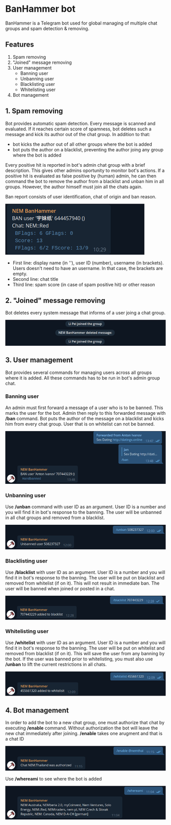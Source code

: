 # BanHammer bot
BanHammer is a Telegram bot used for global managing of multiple chat groups and spam detection & removing.

## Features
1. Spam removing
2. "Joined" message removing
3. User management
   * Banning user
   * Unbanning user
   * Blacklisting user
   * Whitelisting user
4. Bot management
   
## 1. Spam removing
Bot provides automatic spam detection. Every message is scanned and evaluated. If it reaches certain score of spamness, bot deletes such a message and kick its author out of the chat group. In addition to that: 
* bot kicks the author out of all other groups where the bot is added
* bot puts the author on a blacklist, preventing the author joing any group where the bot is added

Every positive hit is reported in bot's admin chat group with a brief description. This gives other admins oportunity to monitor bot's actions. If a positive hit is evaluated as false positive by (human) admin, he can then command the bot to remove the author from a blacklist and unban him in all groups. However, the author himself must join all the chats again.

Ban report consists of user identification, chat of origin and ban reason.

![User banned](sc-banreport.png)
* First line: display name (in ''), user ID (number), username (in brackets). Users doesn't need to have an username. In that case, the brackets are empty.
* Second line: chat title
* Third line: spam score (in case of spam positive hit) or other reason


## 2. "Joined" message removing
Bot deletes every system message that informs of a user joing a chat group.

![Joined message removed](sc-removed.png)

## 3. User management
Bot provides several commands for managing users across all groups where it is added. All these commands has to be run in bot's admin group chat.

### Banning user
An admin must first forward a message of a user who is to be banned. This marks the user for the bot. Admin then reply to this forwarded message with **/ban** command. Bot puts the author of the message on a blacklist and kicks him from every chat group. User that is on whitelist can not be banned.

![User banned](sc-banned.png)

### Unbanning user
Use **/unban** command with user ID as an argument. User ID is a number and you will find it in bot's response to the banning. The user will be unbanned in all chat groups and removed from a blacklist.

![User unbanned](sc-unban.png)

### Blacklisting user
Use **/blacklist** with user ID as an argument. User ID is a number and you will find it in bot's response to the banning. The user will be put on blacklist and removed from whitelist (if on it). This will not result in immediate ban. The user will be banned when joined or posted in a chat.

![User blacklisted](sc-blacklist.png)

### Whitelisting user
Use **/whitelist** with user ID as an argument. User ID is a number and you will find it in bot's response to the banning. The user will be put on whitelist and removed from blacklist (if on it). This will save the user from any banning by the bot. If the user was banned prior to whitelisting, you must also use **/unban** to lift the current restrictions in all chats.

![User whitelisted](sc-whitelist.png)

## 4. Bot management
In order to add the bot to a new chat group, one must authorize that chat by executing **/enable** command. Without authorization the bot will leave the new chat immediately after joining. **/enable** takes one arugment and that is a chat ID 

![Chat authorized](sc-enabled.png)

Use **/whereami** to see where the bot is added

![Whereami](sc-whereami.png)
